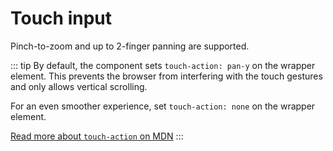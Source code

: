 
# Touch input <Badge type="tip" text="^4.0.0" />

Pinch-to-zoom and up to 2-finger panning are supported.

::: tip
By default, the component sets `touch-action: pan-y` on the wrapper element.
This prevents the browser from interfering with the touch gestures and only allows vertical scrolling.

For an even smoother experience, set `touch-action: none` on the wrapper element.

[Read more about `touch-action` on MDN](https://developer.mozilla.org/en-US/docs/Web/CSS/touch-action)
:::